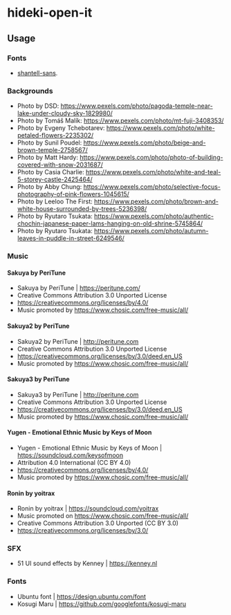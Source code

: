 # hideki-open-it

## Usage

### Fonts

- [shantell-sans](https://github.com/arrowtype/shantell-sans).

### Backgrounds

- Photo by DSD: https://www.pexels.com/photo/pagoda-temple-near-lake-under-cloudy-sky-1829980/
- Photo by Tomáš Malík: https://www.pexels.com/photo/mt-fuji-3408353/
- Photo by Evgeny Tchebotarev: https://www.pexels.com/photo/white-petaled-flowers-2235302/
- Photo by Sunil Poudel: https://www.pexels.com/photo/beige-and-brown-temple-2758567/
- Photo by Matt Hardy: https://www.pexels.com/photo/photo-of-building-covered-with-snow-2031687/
- Photo by Casia Charlie: https://www.pexels.com/photo/white-and-teal-5-storey-castle-2425464/
- Photo by Abby Chung: https://www.pexels.com/photo/selective-focus-photography-of-pink-flowers-1045615/
- Photo by Leeloo The First: https://www.pexels.com/photo/brown-and-white-house-surrounded-by-trees-5236398/
- Photo by Ryutaro Tsukata: https://www.pexels.com/photo/authentic-chochin-japanese-paper-lams-hanging-on-old-shrine-5745864/
- Photo by Ryutaro Tsukata: https://www.pexels.com/photo/autumn-leaves-in-puddle-in-street-6249546/

### Music

#### Sakuya by PeriTune

- Sakuya by PeriTune | https://peritune.com/
- Creative Commons Attribution 3.0 Unported License
- https://creativecommons.org/licenses/by/4.0/
- Music promoted by https://www.chosic.com/free-music/all/

#### Sakuya2 by PeriTune

- Sakuya2 by PeriTune | http://peritune.com
- Creative Commons Attribution 3.0 Unported License
- https://creativecommons.org/licenses/by/3.0/deed.en_US
- Music promoted by https://www.chosic.com/free-music/all/

#### Sakuya3 by PeriTune

- Sakuya3 by PeriTune | http://peritune.com
- Creative Commons Attribution 3.0 Unported License
- https://creativecommons.org/licenses/by/3.0/deed.en_US
- Music promoted by https://www.chosic.com/free-music/all/

#### Yugen - Emotional Ethnic Music by Keys of Moon

- Yugen - Emotional Ethnic Music by Keys of Moon | https://soundcloud.com/keysofmoon
- Attribution 4.0 International (CC BY 4.0)
- https://creativecommons.org/licenses/by/4.0/
- Music promoted by https://www.chosic.com/free-music/all/

#### Ronin by yoitrax

- Ronin by yoitrax | https://soundcloud.com/yoitrax
- Music promoted on https://www.chosic.com/free-music/all/
- Creative Commons Attribution 3.0 Unported (CC BY 3.0)
- https://creativecommons.org/licenses/by/3.0/

### SFX

- 51 UI sound effects by Kenney | https://kenney.nl

### Fonts

- Ubuntu font | https://design.ubuntu.com/font
- Kosugi Maru | https://github.com/googlefonts/kosugi-maru
